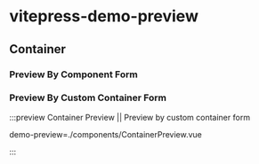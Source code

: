 # vitepress-demo-preview

## Container

### Preview By Component Form

<preview path="./components/ComponentPreview.vue" title="Component Preview" description="Preview by component form"></preview>

### Preview By Custom Container Form

:::preview Container Preview || Preview by custom container form

demo-preview=./components/ContainerPreview.vue

:::
